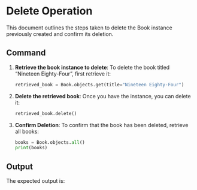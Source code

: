 # Delete Operation

This document outlines the steps taken to delete the Book instance previously created and confirm its deletion.

## Command

1. **Retrieve the book instance to delete**:
    To delete the book titled “Nineteen Eighty-Four”, first retrieve it:

    ```python
    retrieved_book = Book.objects.get(title="Nineteen Eighty-Four")
    ```

2. **Delete the retrieved book**:
    Once you have the instance, you can delete it:

    ```python
    retrieved_book.delete()
    ```

3. **Confirm Deletion**:
    To confirm that the book has been deleted, retrieve all books:

    ```python
    books = Book.objects.all()
    print(books)
    ```

## Output

The expected output is:

